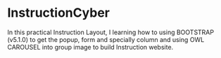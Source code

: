 # InstructionCyber
In this practical Instruction Layout, I learning how to using BOOTSTRAP (v5.1.0) to get the popup,
form and specially column and using OWL CAROUSEL into group image to build Instruction website.
